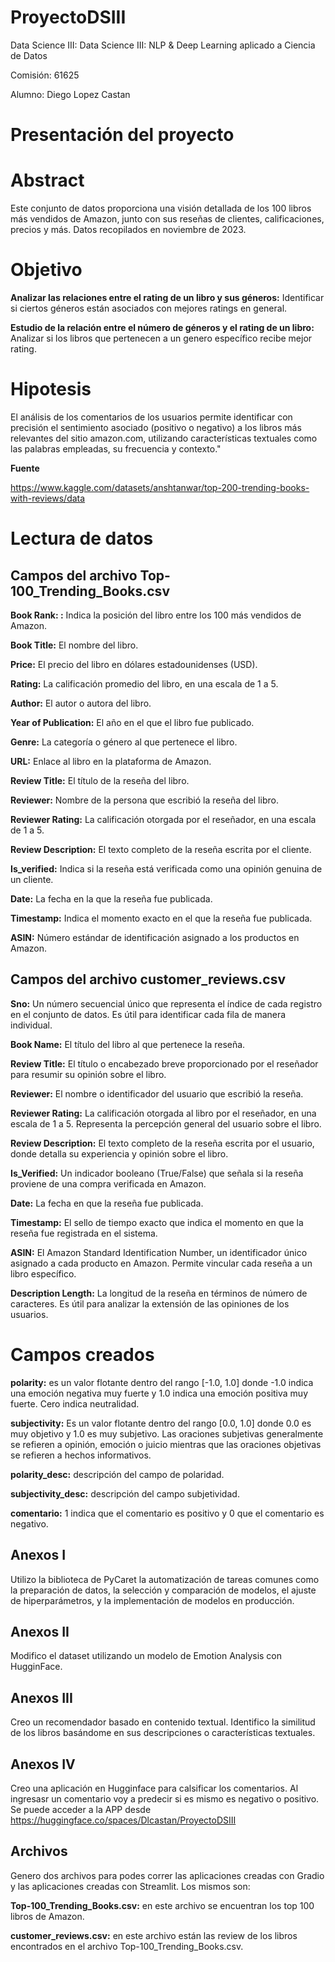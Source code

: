 # ProyectoDSIII

Data Science III: Data Science III: NLP & Deep Learning aplicado a Ciencia de Datos

Comisión: 61625

Alumno: Diego Lopez Castan

# **Presentación del proyecto**

# Abstract

Este conjunto de datos proporciona una visión detallada de los 100 libros más vendidos de Amazon, junto con sus reseñas de clientes, calificaciones, precios y más. Datos recopilados en noviembre de 2023.


# Objetivo

**Analizar las relaciones entre el rating de un libro y sus géneros:**
Identificar si ciertos géneros están asociados con mejores ratings en general.

**Estudio de la relación entre el número de géneros y el rating de un libro:** Analizar si los libros que pertenecen a un genero específico recibe mejor rating.


# Hipotesis

El análisis de los comentarios de los usuarios permite identificar con precisión el sentimiento asociado (positivo o negativo) a los libros más relevantes del sitio amazon.com, utilizando características textuales como las palabras empleadas, su frecuencia y contexto."

**Fuente**

https://www.kaggle.com/datasets/anshtanwar/top-200-trending-books-with-reviews/data

# Lectura de datos

## Campos del archivo Top-100_Trending_Books.csv

**Book Rank: :** Indica la posición del libro entre los 100 más vendidos de Amazon.

**Book Title:** El nombre del libro.

**Price:** El precio del libro en dólares estadounidenses (USD).

**Rating:** La calificación promedio del libro, en una escala de 1 a 5.

**Author:** El autor o autora del libro.

**Year of Publication:** El año en el que el libro fue publicado.

**Genre:** La categoría o género al que pertenece el libro.

**URL:** Enlace al libro en la plataforma de Amazon.

**Review Title:** El título de la reseña del libro.

**Reviewer:** Nombre de la persona que escribió la reseña del libro.

**Reviewer Rating:** La calificación otorgada por el reseñador, en una escala de 1 a 5.

**Review Description:** El texto completo de la reseña escrita por el cliente.

**Is_verified:** Indica si la reseña está verificada como una opinión genuina de un cliente.

**Date:** La fecha en la que la reseña fue publicada.

**Timestamp:** Indica el momento exacto en el que la reseña fue publicada.

**ASIN:** Número estándar de identificación asignado a los productos en Amazon.






## Campos del archivo customer_reviews.csv


**Sno:** Un número secuencial único que representa el índice de cada registro en el conjunto de datos. Es útil para identificar cada fila de manera individual.

**Book Name:** El título del libro al que pertenece la reseña.

**Review Title:** El título o encabezado breve proporcionado por el reseñador para resumir su opinión sobre el libro.

**Reviewer:** El nombre o identificador del usuario que escribió la reseña.

**Reviewer Rating:** La calificación otorgada al libro por el reseñador, en una escala de 1 a 5. Representa la percepción general del usuario sobre el libro.

**Review Description:** El texto completo de la reseña escrita por el usuario, donde detalla su experiencia y opinión sobre el libro.

**Is_Verified:** Un indicador booleano (True/False) que señala si la reseña proviene de una compra verificada en Amazon.

**Date:** La fecha en que la reseña fue publicada.

**Timestamp:** El sello de tiempo exacto que indica el momento en que la reseña fue registrada en el sistema.

**ASIN:** El Amazon Standard Identification Number, un identificador único asignado a cada producto en Amazon. Permite vincular cada reseña a un libro específico.

**Description Length:** La longitud de la reseña en términos de número de caracteres. Es útil para analizar la extensión de las opiniones de los usuarios.



# Campos creados

**polarity:** es un valor flotante dentro del rango [-1.0, 1.0] donde -1.0 indica una emoción negativa muy fuerte y 1.0 indica una emoción positiva muy fuerte. Cero indica neutralidad.

**subjectivity:** Es un valor flotante dentro del rango [0.0, 1.0] donde 0.0 es muy objetivo y 1.0 es muy subjetivo. Las oraciones subjetivas generalmente se refieren a opinión, emoción o juicio mientras que las oraciones objetivas se refieren a hechos informativos.


**polarity_desc:** descripción del campo de polaridad.

**subjectivity_desc:** descripción del campo subjetividad.

**comentario:** 1 indica que el comentario es positivo y 0 que el comentario es negativo.

## **Anexos I**


Utilizo la biblioteca de PyCaret la automatización de tareas comunes como la preparación de datos, la selección y comparación de modelos, el ajuste de hiperparámetros, y la implementación de modelos en producción.


## **Anexos II**


Modifico el dataset utilizando un modelo de Emotion Analysis con HugginFace.


## **Anexos III**


Creo un recomendador basado en contenido textual. Identifico la similitud de los libros basándome en sus descripciones o características textuales.


## **Anexos IV**


Creo una aplicación en Hugginface para calsificar los comentarios. Al ingresasr un comentario voy a predecir si es mismo es negativo o positivo. Se puede acceder a la APP desde https://huggingface.co/spaces/Dlcastan/ProyectoDSIII


## **Archivos**


Genero dos archivos para podes correr las aplicaciones creadas con Gradio y las aplicaciones creadas con Streamlit. Los mismos son:

**Top-100_Trending_Books.csv:** en este archivo se encuentran los top 100 libros de Amazon.

**customer_reviews.csv:** en este archivo están las review de los libros encontrados en el archivo Top-100_Trending_Books.csv.
